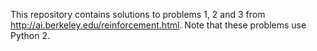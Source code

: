 This repository contains solutions to problems 1, 2 and 3 from http://ai.berkeley.edu/reinforcement.html. Note that these problems use Python 2.
